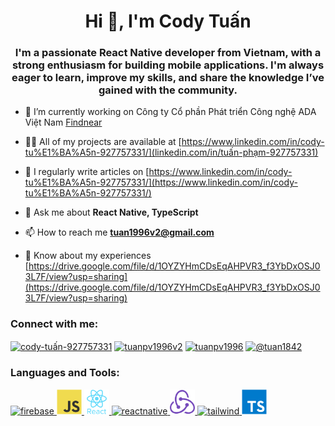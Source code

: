<h1 align="center">Hi 👋, I'm Cody Tuấn</h1>
<h3 align="center">I'm a passionate React Native developer from Vietnam, with a strong enthusiasm for building mobile applications. I'm always eager to learn, improve my skills, and share the knowledge I’ve gained with the community.</h3>

- 🔭 I’m currently working on Công ty Cổ phần Phát triển Công nghệ ADA Việt Nam [Findnear](https://findnear.page.link/b8wy)

- 👨‍💻 All of my projects are available at [https://www.linkedin.com/in/cody-tu%E1%BA%A5n-927757331/](linkedin.com/in/tuấn-phạm-927757331)

- 📝 I regularly write articles on [https://www.linkedin.com/in/cody-tu%E1%BA%A5n-927757331/](https://www.linkedin.com/in/cody-tu%E1%BA%A5n-927757331/)

- 💬 Ask me about **React Native, TypeScript**

- 📫 How to reach me **tuan1996v2@gmail.com**

- 📄 Know about my experiences [https://drive.google.com/file/d/1OYZYHmCDsEqAHPVR3_f3YbDxOSJ03L7F/view?usp=sharing](https://drive.google.com/file/d/1OYZYHmCDsEqAHPVR3_f3YbDxOSJ03L7F/view?usp=sharing)

<h3 align="left">Connect with me:</h3>
<p align="left">
<a href="https://linkedin.com/in/cody-tuấn-927757331" target="blank"><img align="center" src="https://raw.githubusercontent.com/rahuldkjain/github-profile-readme-generator/master/src/images/icons/Social/linked-in-alt.svg" alt="cody-tuấn-927757331" height="30" width="40" /></a>
<a href="https://fb.com/tuanpv1996v2" target="blank"><img align="center" src="https://raw.githubusercontent.com/rahuldkjain/github-profile-readme-generator/master/src/images/icons/Social/facebook.svg" alt="tuanpv1996v2" height="30" width="40" /></a>
<a href="https://instagram.com/tuanpv1996" target="blank"><img align="center" src="https://raw.githubusercontent.com/rahuldkjain/github-profile-readme-generator/master/src/images/icons/Social/instagram.svg" alt="tuanpv1996" height="30" width="40" /></a>
<a href="https://www.youtube.com/c/@tuan1842" target="blank"><img align="center" src="https://raw.githubusercontent.com/rahuldkjain/github-profile-readme-generator/master/src/images/icons/Social/youtube.svg" alt="@tuan1842" height="30" width="40" /></a>
</p>

<h3 align="left">Languages and Tools:</h3>
<p align="left"> <a href="https://firebase.google.com/" target="_blank" rel="noreferrer"> <img src="https://www.vectorlogo.zone/logos/firebase/firebase-icon.svg" alt="firebase" width="40" height="40"/> </a> <a href="https://developer.mozilla.org/en-US/docs/Web/JavaScript" target="_blank" rel="noreferrer"> <img src="https://raw.githubusercontent.com/devicons/devicon/master/icons/javascript/javascript-original.svg" alt="javascript" width="40" height="40"/> </a> <a href="https://reactjs.org/" target="_blank" rel="noreferrer"> <img src="https://raw.githubusercontent.com/devicons/devicon/master/icons/react/react-original-wordmark.svg" alt="react" width="40" height="40"/> </a> <a href="https://reactnative.dev/" target="_blank" rel="noreferrer"> <img src="https://reactnative.dev/img/header_logo.svg" alt="reactnative" width="40" height="40"/> </a> <a href="https://redux.js.org" target="_blank" rel="noreferrer"> <img src="https://raw.githubusercontent.com/devicons/devicon/master/icons/redux/redux-original.svg" alt="redux" width="40" height="40"/> </a> <a href="https://tailwindcss.com/" target="_blank" rel="noreferrer"> <img src="https://www.vectorlogo.zone/logos/tailwindcss/tailwindcss-icon.svg" alt="tailwind" width="40" height="40"/> </a> <a href="https://www.typescriptlang.org/" target="_blank" rel="noreferrer"> <img src="https://raw.githubusercontent.com/devicons/devicon/master/icons/typescript/typescript-original.svg" alt="typescript" width="40" height="40"/> </a> </p>

